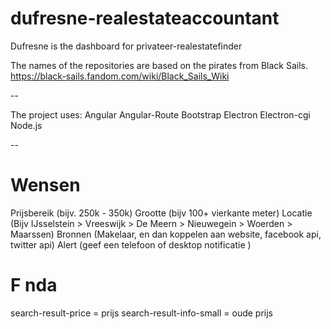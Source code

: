 # dufresne-realestateaccountant
Dufresne is the dashboard for privateer-realestatefinder

The names of the repositories are based on the pirates from Black Sails.
https://black-sails.fandom.com/wiki/Black_Sails_Wiki


--

The project uses:
Angular
Angular-Route
Bootstrap
Electron
Electron-cgi
Node.js

--

# Wensen
Prijsbereik (bijv. 250k - 350k)
Grootte (bijv 100+ vierkante meter)
Locatie (Bijv IJsselstein > Vreeswijk > De Meern > Nieuwegein > Woerden > Maarssen)
Bronnen (Makelaar, en dan koppelen aan website, facebook api, twitter api)
Alert (geef een telefoon of desktop notificatie )

# F nda
search-result-price         = prijs
search-result-info-small    = oude prijs